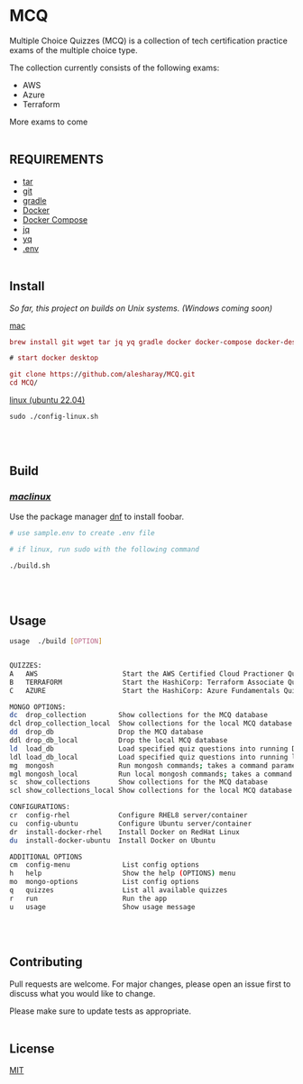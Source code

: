 # MCQ

Multiple Choice Quizzes (MCQ) is a collection of tech certification practice exams of the multiple choice type.

The collection currently consists of the following exams:
* AWS
* Azure
* Terraform

More exams to come
<br><br>
## REQUIREMENTS
- [tar][7]
- [git][6]
- [gradle][9]
- [Docker][1]
- [Docker Compose][2]
- [jq][3]
- [yq][4]
- [.env][8]
<br><br>
## Install
*So far, this project on builds on Unix systems. (Windows coming soon)*

<u>mac</u>
```mac
brew install git wget tar jq yq gradle docker docker-compose docker-desktop

# start docker desktop

git clone https://github.com/alesharay/MCQ.git
cd MCQ/
```

<u>linux (ubuntu 22.04)</u>
```linux
sudo ./config-linux.sh
```
<br><br>
## Build
### <u>*maclinux*</u>
Use the package manager [dnf](https://fedoraproject.org/wiki/DNF) to install foobar.

```bash
# use sample.env to create .env file

# if linux, run sudo with the following command

./build.sh
```
<br><br>
## Usage

```bash
usage  ./build [OPTION]


QUIZZES:
A	AWS                     Start the AWS Certified Cloud Practioner Quiz
B	TERRAFORM               Start the HashiCorp: Terraform Associate Quiz
C	AZURE                   Start the HashiCorp: Azure Fundamentals Quiz

MONGO OPTIONS:
dc	drop_collection        Show collections for the MCQ database
dcl	drop_collection_local  Show collections for the local MCQ database
dd	drop_db                Drop the MCQ database
ddl	drop_db_local 	       Drop the local MCQ database
ld	load_db                Load specified quiz questions into running DB; takes a collection and db file located in the mongo-seed direction (e.g. COLLECTION=... DB_FILE=...)
ldl	load_db_local 	       Load specified quiz questions into running local DB; takes a collection and db file located in the mongo-seed direction (e.g. COLLECTION=... DB_FILE=...)
mg	mongosh                Run mongosh commands; takes a command parameter (e.g. COMMAND=... )
mgl	mongosh_local 	       Run local mongosh commands; takes a command parameter (e.g. COMMAND=... )
sc	show_collections       Show collections for the MCQ database
scl	show_collections_local Show collections for the local MCQ database

CONFIGURATIONS:
cr	config-rhel            Configure RHEL8 server/container
cu	config-ubuntu          Configure Ubuntu server/container
dr	install-docker-rhel    Install Docker on RedHat Linux
du	install-docker-ubuntu  Install Docker on Ubuntu

ADDITIONAL OPTIONS
cm	config-menu   	        List config options
h	help                    Show the help (OPTIONS) menu
mo 	mongo-options	        List config options
q	quizzes                 List all available quizzes
r	run                     Run the app
u	usage                   Show usage message
```
<br><br>
## Contributing
Pull requests are welcome. For major changes, please open an issue first to discuss what you would like to change.

Please make sure to update tests as appropriate.
<br><br>
## License
[MIT](https://choosealicense.com/licenses/mit/)














<!-- Links -->
[1]: https://docs.docker.com/engine/install/
[2]: https://docs.docker.com/compose/install/
[3]: https://stedolan.github.io/jq/
[4]: https://github.com/mikefarah/yq
[5]: https://github.com/kward/shunit2
[6]: https://git-scm.com
[7]: https://www.gnu.org/software/tar/
[8]: sample.env
[9]: https://gradle.org/
